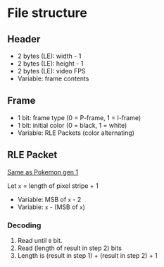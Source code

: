 # File structure
## Header
- 2 bytes (LE): width - 1
- 2 bytes (LE): height - 1
- 2 bytes (LE): video FPS
- Variable: frame contents

## Frame
- 1 bit: frame type (0 = P-frame, 1 = I-frame)
- 1 bit: initial color (0 = black, 1 = white)
- Variable: RLE Packets (color alternating)

## RLE Packet
[Same as Pokemon gen 1](https://www.youtube.com/watch?v=aF1Yw_wu2cM)

Let `x` = length of pixel stripe + 1
- Variable: MSB of `x` - 2
- Variable: `x` - (MSB of `x`)

### Decoding
1. Read until `0` bit.
2. Read (length of result in step 2) bits
3. Length is (result in step 1) + (result in step 2) + 1
